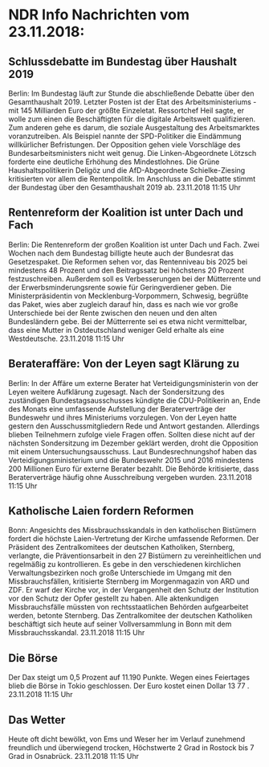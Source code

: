 # NDR Info Nachrichten vom 23.11.2018:


## Schlussdebatte im Bundestag über Haushalt 2019
Berlin: Im Bundestag läuft zur Stunde die abschließende Debatte über den Gesamthaushalt 2019. Letzter Posten ist der Etat des Arbeitsministeriums - mit 145 Milliarden Euro der größte Einzeletat. Ressortchef Heil sagte, er wolle zum einen die Beschäftigten für die digitale Arbeitswelt qualifizieren. Zum anderen gehe es darum, die soziale Ausgestaltung des Arbeitsmarktes voranzutreiben. Als Beispiel nannte der SPD-Politiker die Eindämmung willkürlicher Befristungen. Der Opposition gehen viele Vorschläge des Bundesarbeitsministers nicht weit genug. Die Linken-Abgeordnete Lötzsch forderte eine deutliche Erhöhung des Mindestlohnes. Die Grüne Haushaltspolitikerin Deligöz und die AfD-Abgeordnete Schielke-Ziesing kritisierten vor allem die Rentenpolitik. Im Anschluss an die Debatte stimmt der Bundestag über den Gesamthaushalt 2019 ab. 23.11.2018 11:15 Uhr 

## Rentenreform der Koalition ist unter Dach und Fach
Berlin: Die Rentenreform der großen Koalition ist unter Dach und Fach. Zwei Wochen nach dem Bundestag billigte heute auch der Bundesrat das Gesetzespaket. Die Reformen sehen vor, das Rentenniveau bis 2025 bei mindestens 48 Prozent und den Beitragssatz bei höchstens 20 Prozent festzuschreiben. Außerdem soll es Verbesserungen bei der Mütterrente und der Erwerbsminderungsrente sowie für Geringverdiener geben. Die Ministerpräsidentin von Mecklenburg-Vorpommern, Schwesig, begrüßte das Paket, wies aber zugleich darauf hin, dass es nach wie vor große Unterschiede bei der Rente zwischen den neuen und den alten Bundesländern gebe. Bei der Mütterrente sei es etwa nicht vermittelbar, dass eine Mutter in Ostdeutschland weniger Geld erhalte als eine Westdeutsche. 23.11.2018 11:15 Uhr 

## Berateraffäre: Von der Leyen sagt Klärung zu
Berlin: In der Affäre um externe Berater hat Verteidigungsministerin von der Leyen weitere Aufklärung zugesagt. Nach der Sondersitzung des zuständigen Bundestagsausschusses kündigte die CDU-Politikerin an, Ende des Monats eine umfassende Aufstellung der Beraterverträge der Bundeswehr und ihres Ministeriums vorzulegen. Von der Leyen hatte gestern den Ausschussmitgliedern Rede und Antwort gestanden. Allerdings blieben Teilnehmern zufolge viele Fragen offen. Sollten diese nicht auf der nächsten Sondersitzung im Dezember geklärt werden, droht die Opposition mit einem Untersuchungsausschuss. Laut Bundesrechnungshof haben das Verteidigungsministerium und die Bundeswehr 2015 und 2016 mindestens 200 Millionen Euro für externe Berater bezahlt. Die Behörde kritisierte, dass Beraterverträge häufig ohne Ausschreibung vergeben wurden. 23.11.2018 11:15 Uhr 

## Katholische Laien fordern Reformen
Bonn: Angesichts des Missbrauchsskandals in den katholischen Bistümern fordert die höchste Laien-Vertretung der Kirche umfassende Reformen. Der Präsident des Zentralkomitees der deutschen Katholiken, Sternberg, verlangte, die Präventionsarbeit in den 27 Bistümern zu vereinheitlichen und regelmäßig zu kontrollieren. Es gebe in den verschiedenen kirchlichen Verwaltungsbezirken noch große Unterschiede im Umgang mit den Missbrauchsfällen, kritisierte Sternberg im Morgenmagazin von ARD und ZDF. Er warf der Kirche vor, in der Vergangenheit den Schutz der Institution vor den Schutz der Opfer gestellt zu haben. Alle aktenkundigen Missbrauchsfälle müssten von rechtsstaatlichen Behörden aufgearbeitet werden, betonte Sternberg. Das Zentralkomitee der deutschen Katholiken beschäftigt sich heute auf seiner Vollversammlung in Bonn mit dem Missbrauchsskandal. 23.11.2018 11:15 Uhr 

## Die Börse
Der Dax steigt um  0,5  Prozent auf  11.190  Punkte. Wegen eines Feiertages blieb die Börse in Tokio geschlossen. Der Euro kostet einen Dollar  13 77 . 23.11.2018 11:15 Uhr 

## Das Wetter
Heute oft dicht bewölkt, von Ems und Weser her im Verlauf zunehmend freundlich und überwiegend trocken, Höchstwerte 2 Grad in Rostock bis 7 Grad in Osnabrück. 23.11.2018 11:15 Uhr 
